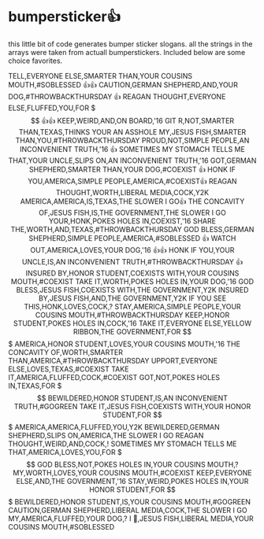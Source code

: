 # bumpersticker👍
this little bit of code generates bumper sticker slogans.
all the strings in the arrays were taken from actuall bumperstickers.
Included below are some choice favorites.

TELL,EVERYONE ELSE,SMARTER THAN,YOUR COUSINS MOUTH,#SOBLESSED 👍👍
CAUTION,GERMAN SHEPHERD,AND,YOUR DOG,#THROWBACKTHURSDAY 👍
REAGAN THOUGHT,EVERYONE ELSE,FLUFFED,YOU,FOR $$$ 👍👍
KEEP,WEIRD,AND,ON BOARD,'16
GIT R,NOT,SMARTER THAN,TEXAS,THINKS YOUR AN ASSHOLE
MY,JESUS FISH,SMARTER THAN,YOU,#THROWBACKTHURSDAY
PROUD,NOT,SIMPLE PEOPLE,AN INCONVENIENT TRUTH,'16 👍
SOMETIMES MY STOMACH TELLS ME THAT,YOUR UNCLE,SLIPS ON,AN INCONVENIENT TRUTH,'16
GOT,GERMAN SHEPHERD,SMARTER THAN,YOUR DOG,#COEXIST 👍
HONK IF YOU,AMERICA,SIMPLE PEOPLE,AMERICA,#COEXIST👍
REAGAN THOUGHT,WORTH,LIBERAL MEDIA,COCK,Y2K
AMERICA,AMERICA,IS,TEXAS,THE SLOWER I GO👍
THE CONCAVITY OF,JESUS FISH,IS,THE GOVERNMENT,THE SLOWER I GO
YOUR,HONK,POKES HOLES IN,COEXIST,'16
SHARE THE,WORTH,AND,TEXAS,#THROWBACKTHURSDAY
GOD BLESS,GERMAN SHEPHERD,SIMPLE PEOPLE,AMERICA,#SOBLESSED 👍
WATCH OUT,AMERICA,LOVES,YOUR DOG,'16 👍👍
HONK IF YOU,YOUR UNCLE,IS,AN INCONVENIENT TRUTH,#THROWBACKTHURSDAY 👍
INSURED BY,HONOR STUDENT,COEXISTS WITH,YOUR COUSINS MOUTH,#COEXIST
TAKE IT,WORTH,POKES HOLES IN,YOUR DOG,'16
GOD BLESS,JESUS FISH,COEXISTS WITH,THE GOVERNMENT,Y2K
INSURED BY,JESUS FISH,AND,THE GOVERNMENT,Y2K 
IF YOU SEE THIS,HONK,LOVES,COCK,?
STAY,AMERICA,SIMPLE PEOPLE,YOUR COUSINS MOUTH,#THROWBACKTHURSDAY
KEEP,HONOR STUDENT,POKES HOLES IN,COCK,'16
TAKE IT,EVERYONE ELSE,YELLOW RIBBON,THE GOVERNMENT,FOR $$$
AMERICA,HONOR STUDENT,LOVES,YOUR COUSINS MOUTH,'16
THE CONCAVITY OF,WORTH,SMARTER THAN,AMERICA,#THROWBACKTHURSDAY
UPPORT,EVERYONE ELSE,LOVES,TEXAS,#COEXIST
TAKE IT,AMERICA,FLUFFED,COCK,#COEXIST
GOT,NOT,POKES HOLES IN,TEXAS,FOR $$$
BEWILDERED,HONOR STUDENT,IS,AN INCONVENIENT TRUTH,#GOGREEN
TAKE IT,JESUS FISH,COEXISTS WITH,YOUR HONOR STUDENT,FOR $$$
AMERICA,AMERICA,FLUFFED,YOU,Y2K
BEWILDERED,GERMAN SHEPHERD,SLIPS ON,AMERICA,THE SLOWER I GO
REAGAN THOUGHT,WEIRD,AND,COCK,!
SOMETIMES MY STOMACH TELLS ME THAT,AMERICA,LOVES,YOU,FOR $$$
GOD BLESS,NOT,POKES HOLES IN,YOUR COUSINS MOUTH,?
MY,WORTH,LOVES,YOUR COUSINS MOUTH,#COEXIST
KEEP,EVERYONE ELSE,AND,THE GOVERNMENT,'16
STAY,WEIRD,POKES HOLES IN,YOUR HONOR STUDENT,FOR $$$
BEWILDERED,HONOR STUDENT,IS,YOUR COUSINS MOUTH,#GOGREEN
CAUTION,GERMAN SHEPHERD,LIBERAL MEDIA,COCK,THE SLOWER I GO
MY,AMERICA,FLUFFED,YOUR DOG,?
I 💖,JESUS FISH,LIBERAL MEDIA,YOUR COUSINS MOUTH,#SOBLESSED
